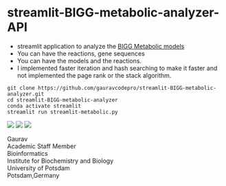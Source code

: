 # streamlit-BIGG-metabolic-analyzer-API

- streamlit application to analyze the [BIGG Metabolic models](http://bigg.ucsd.edu/)
- You can have the reactions, gene sequences
- You can have the models and the reactions.
- I implemented faster iteration and hash searching to make it faster and not implemented the page rank or the stack algorithm. 

```
git clone https://github.com/gauravcodepro/streamlit-BIGG-metabolic-analyzer.git
cd streamlit-BIGG-metabolic-analyzer
conda activate streamlit
streamlit run streamlit-metabolic.py
```

<img src="https://github.com/gauravcodepro/streamlit-BIGG-metabolic-analyzer/blob/main/metabolic1.png">

<img src="https://github.com/gauravcodepro/streamlit-BIGG-metabolic-analyzer/blob/main/metabolic2.png">

<img src="https://github.com/gauravcodepro/streamlit-BIGG-metabolic-analyzer/blob/main/metabolic3.png">

Gaurav \
Academic Staff Member \
Bioinformatics \
Institute for Biochemistry and Biology \
University of Potsdam \
Potsdam,Germany
